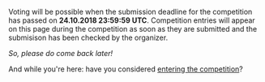 <!--
.. title: Voting
.. slug: vote
.. date: 2018-09-03 22:03:49 UTC+02:00
.. tags:
.. category:
.. link:
.. description:
.. type: text
.. author: Christopher Arndt
-->

Voting will be possible when the submission deadline for the competition has passed on
**24.10.2018 23:59:59 UTC**. Competition entries will appear on this page during the competition
as soon as they are submitted and the submisison has been checked by the organizer.

*So, please do come back later!*

And while you're here: have you considered [entering the competition](/submit/)?